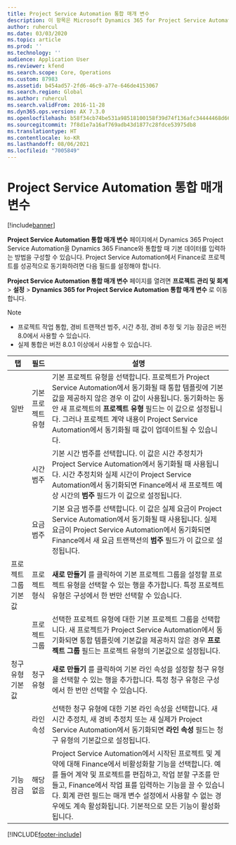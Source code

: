 ```yaml
---
title: Project Service Automation 통합 매개 변수
description: 이 항목은 Microsoft Dynamics 365 for Project Service Automation을 Microsoft Dynamics 365 Finance와 통합할 때 기본 데이터를 입력하는 방법을 구성하는 방법을 설명합니다.
author: ruhercul
ms.date: 03/03/2020
ms.topic: article
ms.prod: ''
ms.technology: ''
audience: Application User
ms.reviewer: kfend
ms.search.scope: Core, Operations
ms.custom: 87983
ms.assetid: b454ad57-2fd6-46c9-a77e-646de4153067
ms.search.region: Global
ms.author: ruhercul
ms.search.validFrom: 2016-11-28
ms.dyn365.ops.version: AX 7.3.0
ms.openlocfilehash: b58f34cb74be531a98518100158f39d74f136afc34444468d666cd4e9394af6f
ms.sourcegitcommit: 7f8d1e7a16af769adb43d1877c28fdce53975db8
ms.translationtype: HT
ms.contentlocale: ko-KR
ms.lasthandoff: 08/06/2021
ms.locfileid: "7005849"
---
```

# <a name="project-service-automation-integration-parameters"></a>Project Service Automation 통합 매개 변수

[!include[banner](../includes/banner.md)]

**Project Service Automation 통합 매개 변수** 페이지에서 Dynamics 365 Project Service Automation을 Dynamics 365 Finance와 통합할 때 기본 데이터를 입력하는 방법을 구성할 수 있습니다. Project Service Automation에서 Finance로 프로젝트를 성공적으로 동기화하려면 다음 필드를 설정해야 합니다.

**Project Service Automation 통합 매개 변수** 페이지를 열려면 **프로젝트 관리 및 회계** \> **설정** \> **Dynamics 365 for Project Service Automation 통합 매개 변수** 로 이동합니다. 

> [!NOTE]
> - 프로젝트 작업 통합, 경비 트랜잭션 범주, 시간 추정, 경비 추정 및 기능 잠금은 버전 8.0에서 사용할 수 있습니다.
> - 실제 통합은 버전 8.0.1 이상에서 사용할 수 있습니다.


| 탭                    | 필드                | 설명 |
|------------------------|----------------------|-------------|
| 일반                | 기본 프로젝트 유형 | 기본 프로젝트 유형을 선택합니다. 프로젝트가 Project Service Automation에서 동기화될 때 통합 템플릿에 기본값을 제공하지 않은 경우 이 값이 사용됩니다. 동기화하는 동안 새 프로젝트의 **프로젝트 유형** 필드는 이 값으로 설정됩니다. 그러나 프로젝트 계약 내용이 Project Service Automation에서 동기화될 때 값이 업데이트될 수 있습니다. |
|                        | 시간 범주        | 기본 시간 범주를 선택합니다. 이 값은 시간 추정치가 Project Service Automation에서 동기화될 때 사용됩니다. 시간 추정치와 실제 시간이 Project Service Automation에서 동기화되면 Finance에서 새 프로젝트 예상 시간의 **범주** 필드가 이 값으로 설정됩니다. |
|                        | 요금 범주         | 기본 요금 범주를 선택합니다. 이 값은 실제 요금이 Project Service Automation에서 동기화될 때 사용됩니다. 실제 요금이 Project Service Automation에서 동기화되면 Finance에서 새 요금 트랜잭션의 **범주** 필드가 이 값으로 설정됩니다. |
| 프로젝트 그룹 기본값 | 프로젝트 형식         | **새로 만들기** 를 클릭하여 기본 프로젝트 그룹을 설정할 프로젝트 유형을 선택할 수 있는 행을 추가합니다. 특정 프로젝트 유형은 구성에서 한 번만 선택할 수 있습니다. |
|                        | 프로젝트 그룹        | 선택한 프로젝트 유형에 대한 기본 프로젝트 그룹을 선택합니다. 새 프로젝트가 Project Service Automation에서 동기화되면 통합 템플릿에 기본값을 제공하지 않은 경우 **프로젝트 그룹** 필드는 프로젝트 유형의 기본값으로 설정됩니다. |
| 청구 유형 기본값  | 청구 유형         | **새로 만들기** 를 클릭하여 기본 라인 속성을 설정할 청구 유형을 선택할 수 있는 행을 추가합니다. 특정 청구 유형은 구성에서 한 번만 선택할 수 있습니다. |
|                        | 라인 속성        | 선택한 청구 유형에 대한 기본 라인 속성을 선택합니다. 새 시간 추정치, 새 경비 추정치 또는 새 실제가 Project Service Automation에서 동기화되면 **라인 속성** 필드는 청구 유형의 기본값으로 설정됩니다. |
| 기능 잠금  | 해당 없음       | Project Service Automation에서 시작된 프로젝트 및 계약에 대해 Finance에서 비활성화할 기능을 선택합니다. 예를 들어 계약 및 프로젝트를 편집하고, 작업 분할 구조를 만들고, Finance에서 작업 표를 입력하는 기능을 끌 수 있습니다. 회계 관련 필드는 매개 변수 설정에서 사용할 수 없는 경우에도 계속 활성화됩니다. 기본적으로 모든 기능이 활성화됩니다. |


[!INCLUDE[footer-include](../includes/footer-banner.md)]